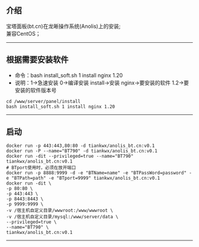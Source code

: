 ## 介绍  

宝塔面板(bt.cn)在龙晰操作系统(Anolis)上的安装;   
兼容CentOS；   

---



##  根据需要安装软件
- 命令：bash install_soft.sh 1 install nginx 1.20
- 说明：1->急速安装 0->编译安装 install->安装 nginx->要安装的软件 1.2->要安装的软件版本号

```
cd /www/server/panel/install
bash install_soft.sh 1 install nginx 1.20
```
---

## 启动
```
docker run -p 443:443,80:80 -d tiankwx/anolis_bt.cn:v0.1
docker run -P --name="BT790" -d tiankwx/anolis_bt.cn:v0.1
docker run -dit --privileged=true --name="BT790" tiankwx/anolis_bt.cn:v0.1
# BTport使用时，必须在放开端口
docker run -p 8888:9999 -d -e "BTName=name" -e "BTPassWord=password" -e "BTPath=path" -e "BTport=9999" tiankwx/anolis_bt.cn:v0.1
docker run -dit \
-p 80:80 \
-p 443:443 \
-p 8443:8443 \
-p 9999:9999 \
-v /宿主机自定义目录/wwwroot:/www/wwwroot \
-v /宿主机自定义目录/mysql:/www/server/data \
--privileged=true \
--name="BT790" \
tiankwx/anolis_bt.cn:v0.1

```

---
